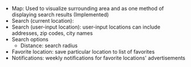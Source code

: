 * Map: Used to visualize surrounding area and as one method of displaying search results (Implemented)
* Search (current location): 
* Search (user-input location): user-input locations can include addresses, zip codes, city names
* Search options
    - Distance: search radius
* Favorite location: save particular location to list of favorites
* Notifications: weekly notifications for favorite locations' advertisements
